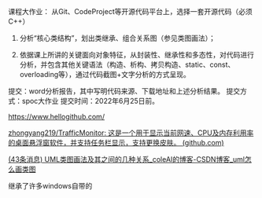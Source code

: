 课程大作业：
从Git、CodeProject等开源代码平台上，选择一套开源代码（必须C++）

1. 分析“核心类结构”，划出类继承、组合关系图（参见类图画法）；

2. 依据课上所讲的关键面向对象特征，从封装性、继承性和多态性，对代码进行分析，并包含其他关键语法（构造、析构、拷贝构造、static、const、overloading等），通过代码截图+文字分析的方式呈现。

提交：word分析报告，其中写明代码来源、下载地址和上述分析结果。
提交方式：spoc大作业
提交时间：2022年6月25日前。

https://www.hellogithub.com/

[zhongyang219/TrafficMonitor: 这是一个用于显示当前网速、CPU及内存利用率的桌面悬浮窗软件，并支持任务栏显示，支持更换皮肤。 (github.com)](https://github.com/zhongyang219/TrafficMonitor)

[(43条消息) UML类图画法及其之间的几种关系_coleAI的博客-CSDN博客_uml怎么画类图](https://blog.csdn.net/wanmeirongyan100/article/details/51601570)

继承了许多windows自带的

